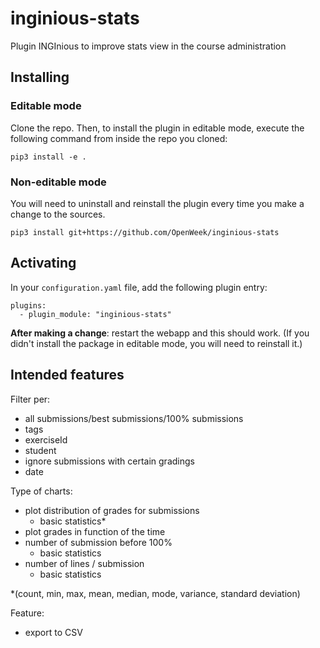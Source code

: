 # inginious-stats
Plugin INGInious to improve stats view in the course administration

## Installing
### Editable mode

Clone the repo. Then, to install the plugin in editable mode, execute the following command from inside the repo you cloned:

    pip3 install -e .

### Non-editable mode
You will need to uninstall and reinstall the plugin every time you make a change to the sources.

    pip3 install git+https://github.com/OpenWeek/inginious-stats

## Activating

In your ``configuration.yaml`` file, add the following plugin entry:

    plugins:
      - plugin_module: "inginious-stats"

**After making a change**: restart the webapp and this should work. (If you didn't install the package in editable mode, you will need to reinstall it.)

## Intended features
Filter per:
- all submissions/best submissions/100% submissions
- tags
- exerciseId
- student
- ignore submissions with certain gradings
- date

Type of charts:
- plot distribution of grades for submissions
    - basic statistics*
- plot grades in function of the time
- number of submission before 100%
    - basic statistics
- number of lines / submission
    - basic statistics

*(count, min, max, mean, median, mode, variance, standard deviation)

Feature:
- export to CSV

